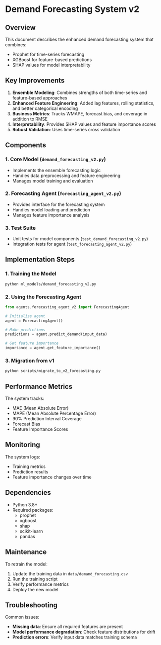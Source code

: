 # Demand Forecasting System v2

## Overview
This document describes the enhanced demand forecasting system that combines:
- Prophet for time-series forecasting
- XGBoost for feature-based predictions
- SHAP values for model interpretability

## Key Improvements
1. **Ensemble Modeling**: Combines strengths of both time-series and feature-based approaches
2. **Enhanced Feature Engineering**: Added lag features, rolling statistics, and better categorical encoding
3. **Business Metrics**: Tracks WMAPE, forecast bias, and coverage in addition to RMSE
4. **Interpretability**: Provides SHAP values and feature importance scores
5. **Robust Validation**: Uses time-series cross validation

## Components

### 1. Core Model (`demand_forecasting_v2.py`)
- Implements the ensemble forecasting logic
- Handles data preprocessing and feature engineering
- Manages model training and evaluation

### 2. Forecasting Agent (`forecasting_agent_v2.py`)
- Provides interface for the forecasting system
- Handles model loading and prediction
- Manages feature importance analysis

### 3. Test Suite
- Unit tests for model components (`test_demand_forecasting_v2.py`)
- Integration tests for agent (`test_forecasting_agent_v2.py`)

## Implementation Steps

### 1. Training the Model
```bash
python ml_models/demand_forecasting_v2.py
```

### 2. Using the Forecasting Agent
```python
from agents.forecasting_agent_v2 import ForecastingAgent

# Initialize agent
agent = ForecastingAgent()

# Make predictions
predictions = agent.predict_demand(input_data)

# Get feature importance
importance = agent.get_feature_importance()
```

### 3. Migration from v1
```bash
python scripts/migrate_to_v2_forecasting.py
```

## Performance Metrics
The system tracks:
- MAE (Mean Absolute Error)
- MAPE (Mean Absolute Percentage Error)
- 90% Prediction Interval Coverage
- Forecast Bias
- Feature Importance Scores

## Monitoring
The system logs:
- Training metrics
- Prediction results
- Feature importance changes over time

## Dependencies
- Python 3.8+
- Required packages:
  - prophet
  - xgboost
  - shap
  - scikit-learn
  - pandas

## Maintenance
To retrain the model:
1. Update the training data in `data/demand_forecasting.csv`
2. Run the training script
3. Verify performance metrics
4. Deploy the new model

## Troubleshooting
Common issues:
- **Missing data**: Ensure all required features are present
- **Model performance degradation**: Check feature distributions for drift
- **Prediction errors**: Verify input data matches training schema
